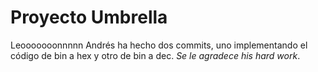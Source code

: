 # Proyecto Umbrella
 Leooooooonnnnn
 Andrés ha hecho dos commits, uno implementando el código de bin a hex y otro de bin a dec. *Se le agradece his hard work*.
